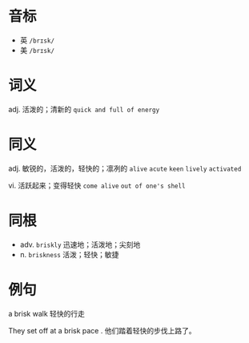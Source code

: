 # 音标

- 英 `/brɪsk/`
- 美 `/brɪsk/`

# 词义

adj. 活泼的；清新的
`quick and full of energy`

# 同义

adj. 敏锐的，活泼的，轻快的；凛冽的
`alive` `acute` `keen` `lively` `activated`

vi. 活跃起来；变得轻快
`come alive` `out of one's shell`

# 同根

- adv. `briskly` 迅速地；活泼地；尖刻地
- n. `briskness` 活泼；轻快；敏捷

# 例句

a brisk walk
轻快的行走

They set off at a brisk pace .
他们踏着轻快的步伐上路了。


